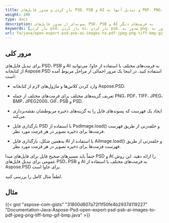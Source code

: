 ```yaml
---
title: باز کردن و صدور فایل‌های PSD، PSB و AI و تبدیل آنها به PDF، PNG، TIFF، GIF، BMP، JPEG
weight: 100
type: docs
description: نمونه‌ای از صدور فایل‌های PSD، PSB و AI به فرمت‌های دیگر
keywords: [باز کردن psd، باز کردن ai، باز کردن psb، صدور به png، صدور به pdf، صدور به jpeg، صدور به tiff، psd api، جاوا، نمونه کد]
url: fa/java/open-export-psd-psb-ai-images-to-pdf-jpeg-png-tiff-bmp-gif-bmp/
---
```


## **مرور کلی**
برای تبدیل فایل‌های PSD، PSB و AI به فرمت‌های مختلف با استفاده از جاوا، می‌توانید از کتابخانه Aspose.PSD استفاده کنید. در اینجا یک مرور اجمالی از مراحل مربوط آمده است:

- وارد کردن کلاس‌ها و ماژول‌های لازم از کتابخانه Aspose.PSD.

- تعریف گزینه‌های مختلف برای فرمت‌های مختلف از جمله PNG، PDF، TIFF، JPEG، BMP، JPEG2000، GIF، PSB و PSD.

- ایجاد یک فهرست که پسوندهای فایل را به گزینه‌های ذخیره مربوطشان نقشه‌برداری می‌کند.

- بارگذاری فایل PSD با استفاده از PsdImage.load() و حلقه‌زنی از طریق فهرست فرمت‌ها برای ذخیره تصویر در هر فرمت مورد نظر.

- به‌همین شکل، بارگذاری فایل AI با استفاده از AiImage.load() و حلقه‌زنی از طریق فهرست فرمت‌ها برای ذخیره تصویر در هر فرمت مورد نظر.

حتماً باید مسیرهای صحیح فایل برای فایل‌های مبدا PSD و AI را ارائه دهید.
این روش عمومی برای تبدیل فایل‌های PSD، PSB و AI به فرمت‌های مختلف با استفاده از Aspose.PSD برای جاوا است.

لطفاً مثال کامل را بررسی کنید.

## **مثال**
{{< gist "aspose-com-gists" "31800d807a72f1f50fe4b29374119227" "Documentation-Java-Aspose-Psd-open-export-psd-psb-ai-images-to-pdf-jpeg-png-tiff-bmp-gif-bmp.java" >}}
